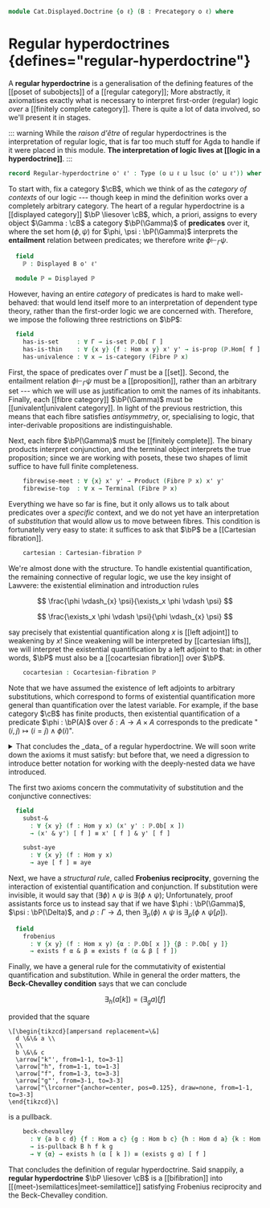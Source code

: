 <!--
```agda
open import Cat.Displayed.Cocartesian
open import Cat.Diagram.Limit.Finite
open import Cat.Displayed.Cartesian
open import Cat.Diagram.Pullback
open import Cat.Diagram.Terminal
open import Cat.Diagram.Product
open import Cat.Displayed.Fibre
open import Cat.Displayed.Base
open import Cat.Prelude

open import Order.Base

import Cat.Displayed.Reasoning as Disp
import Cat.Reasoning as Cat

import Order.Reasoning
```
-->

```agda
module Cat.Displayed.Doctrine {o ℓ} (B : Precategory o ℓ) where
```

<!--
```agda
open Cat B
```
-->

# Regular hyperdoctrines {defines="regular-hyperdoctrine"}

A **regular hyperdoctrine** is a generalisation of the defining features
of the [[poset of subobjects]] of a [[regular category]]; More
abstractly, it axiomatises exactly what is necessary to interpret
first-order (regular) logic _over_ a [[finitely complete category]].
There is quite a lot of data involved, so we'll present it in stages.

::: warning
While the _raison d'être_ of regular hyperdoctrines is the
interpretation of regular logic, that is far too much stuff for Agda to
handle if it were placed in this module. **The interpretation of logic
lives at [[logic in a hyperdoctrine]]**.
:::

```agda
record Regular-hyperdoctrine o' ℓ' : Type (o ⊔ ℓ ⊔ lsuc (o' ⊔ ℓ')) where
```

To start with, fix a category $\cB$, which we think of as the _category
of contexts_ of our logic --- though keep in mind the definition works
over a completely arbitrary category. The heart of a regular
hyperdoctrine is a [[displayed category]] $\bP \liesover \cB$, which, a
priori, assigns to every object $\Gamma : \cB$ a category $\bP(\Gamma)$
of **predicates** over it, where the set $\hom(\phi, \psi)$ for $\phi,
\psi : \bP(\Gamma)$ interprets the **entailment** relation between
predicates; we therefore write $\phi \vdash_\Gamma \psi$.

```agda
  field
    ℙ : Displayed B o' ℓ'

  module ℙ = Displayed ℙ
```

However, having an entire _category_ of predicates is hard to make
well-behaved: that would lend itself more to an interpretation of
dependent type theory, rather than the first-order logic we are
concerned with. Therefore, we impose the following three restrictions on
$\bP$:

```agda
  field
    has-is-set     : ∀ Γ → is-set ℙ.Ob[ Γ ]
    has-is-thin    : ∀ {x y} {f : Hom x y} x' y' → is-prop (ℙ.Hom[ f ] x' y')
    has-univalence : ∀ x → is-category (Fibre ℙ x)
```

First, the space of predicates over $\Gamma$ must be a [[set]]. Second,
the entailment relation $\phi \vdash_\Gamma \psi$ must be a
[[proposition]], rather than an arbitrary set --- which we will use as
justification to omit the names of its inhabitants. Finally, each
[[fibre category]] $\bP(\Gamma)$ must be [[univalent|univalent
category]]. In light of the previous restriction, this means that each
fibre satisfies _antisymmetry_, or, specialising to logic, that
inter-derivable propositions are indistinguishable.

Next, each fibre $\bP(\Gamma)$ must be [[finitely complete]]. The binary
products interpret conjunction, and the terminal object interprets the
true proposition; since we are working with posets, these two shapes of
limit suffice to have full finite completeness.

```agda
    fibrewise-meet : ∀ {x} x' y' → Product (Fibre ℙ x) x' y'
    fibrewise-top  : ∀ x → Terminal (Fibre ℙ x)
```

Everything we have so far is fine, but it only allows us to talk about
predicates over a _specific_ context, and we do not yet have an
interpretation of _substitution_ that would allow us to move between
fibres. This condition is fortunately very easy to state: it suffices to
ask that $\bP$ be a [[Cartesian fibration]].

```agda
    cartesian : Cartesian-fibration ℙ
```

We're almost done with the structure. To handle existential
quantification, the remaining connective of regular logic, we use the
key insight of Lawvere: the existential elimination and introduction
rules

<div class=mathpar>

$$
\frac{\phi \vdash_{x} \psi}{\exists_x \phi \vdash \psi}
$$

$$
\frac{\exists_x \phi \vdash \psi}{\phi \vdash_{x} \psi}
$$

</div>

say precisely that existential quantification along $x$ is [[left
adjoint]] to weakening by $x$! Since weakening will be interpreted by
[[cartesian lifts]], we will interpret the existential quantification by
a left adjoint to that: in other words, $\bP$ must also be a
[[cocartesian fibration]] over $\bP$.

```agda
    cocartesian : Cocartesian-fibration ℙ
```

Note that we have assumed the existence of left adjoints to arbitrary
substitutions, which correspond to forms of existential quantification
more general than quantification over the latest variable. For example,
if the base category $\cB$ has finite products, then existential
quantification of a predicate $\phi : \bP(A)$ over $\delta : A \to A
\times A$ corresponds to the predicate "$(i, j) \mapsto (i = j) \land
\phi(i)$".

<details>
<summary>That concludes the _data_ of a regular hyperdoctrine. We will
soon write down the axioms it must satisfy: but before that, we need a
digression to introduce better notation for working with the
deeply-nested data we have introduced.
</summary>

```agda
  module fibrewise-meet {x} (x' y' : ℙ.Ob[ x ]) = Product (fibrewise-meet x' y')

  open Cartesian-fibration ℙ cartesian hiding (rebase) public
  open Cocartesian-fibration ℙ cocartesian public

  _[_] : ∀ {x y} → ℙ.Ob[ x ] → Hom y x → ℙ.Ob[ y ]
  _[_] x f = f ^* x

  module fibrewise-top x = Terminal (fibrewise-top x)

  exists : ∀ {x y} (f : Hom x y) → ℙ.Ob[ x ] → ℙ.Ob[ y ]
  exists f x = f ^! x

  _&_ : ∀ {x} (p q : ℙ.Ob[ x ]) → ℙ.Ob[ x ]
  _&_ = fibrewise-meet.apex

  aye : ∀ {x} → ℙ.Ob[ x ]
  aye = fibrewise-top.top _

  infix 30 _[_]
  infix 25 _&_
```

</details>

The first two axioms concern the commutativity of substitution and the
conjunctive connectives:

```agda
  field
    subst-&
      : ∀ {x y} (f : Hom y x) (x' y' : ℙ.Ob[ x ])
      → (x' & y') [ f ] ≡ x' [ f ] & y' [ f ]

    subst-aye
      : ∀ {x y} (f : Hom y x)
      → aye [ f ] ≡ aye
```

Next, we have a _structural rule_, called **Frobenius reciprocity**,
governing the interaction of existential quantification and conjunction.
If substitution were invisible, it would say that $(\exists \phi) \land
\psi$ is $\exists (\phi \land \psi)$; Unfortunately, proof assistants
force us to instead say that if we have $\phi : \bP(\Gamma)$, $\psi :
\bP(\Delta)$, and $\rho : \Gamma \to \Delta$, then $\exists_\rho(\phi)
\land \psi$ is $\exists_\rho(\phi \land \psi[\rho])$.

```agda
  field
    frobenius
      : ∀ {x y} (f : Hom x y) {α : ℙ.Ob[ x ]} {β : ℙ.Ob[ y ]}
      → exists f α & β ≡ exists f (α & β [ f ])
```

Finally, we have a general rule for the commutativity of existential
quantification and substitution. While in general the order matters, the
**Beck-Chevalley condition** says that we can conclude

$$
\exists_h (a[k]) = (\exists_g a)[f]
$$

provided that the square

~~~{.quiver}
\[\begin{tikzcd}[ampersand replacement=\&]
  d \&\& a \\
  \\
  b \&\& c
  \arrow["k"', from=1-1, to=3-1]
  \arrow["h", from=1-1, to=1-3]
  \arrow["f", from=1-3, to=3-3]
  \arrow["g"', from=3-1, to=3-3]
  \arrow["\lrcorner"{anchor=center, pos=0.125}, draw=none, from=1-1, to=3-3]
\end{tikzcd}\]
~~~

is a pullback.

```agda
    beck-chevalley
      : ∀ {a b c d} {f : Hom a c} {g : Hom b c} {h : Hom d a} {k : Hom d b}
      → is-pullback B h f k g
      → ∀ {α} → exists h (α [ k ]) ≡ (exists g α) [ f ]
```

That concludes the definition of regular hyperdoctrine. Said snappily, a
**regular hyperdoctrine** $\bP \liesover \cB$ is a [[bifibration]] into
[[(meet-)semilattices|meet-semilattice]] satisfying Frobenius reciprocity and
the Beck-Chevalley condition.

<!--
```agda
  ≤-Poset : ∀ {x : Ob} → Poset o' ℓ'
  ≤-Poset {x = x} .Poset.Ob = ℙ.Ob[ x ]
  ≤-Poset {x = x} .Poset._≤_ = ℙ.Hom[ id ]
  ≤-Poset {x = x} .Poset.≤-thin = has-is-thin _ _
  ≤-Poset {x = x} .Poset.≤-refl = ℙ.id'
  ≤-Poset {x = x} .Poset.≤-trans α β = Precategory._∘_ (Fibre ℙ _) β α
  ≤-Poset {x = x} .Poset.≤-antisym α β = has-univalence _ .to-path $
      Cat.make-iso (Fibre ℙ _) α β (has-is-thin _ _ _ _) (has-is-thin _ _ _ _)

  module _ {x} where
    open Order.Reasoning (≤-Poset {x}) hiding (Ob-is-set ; Ob) public
  open Disp ℙ public
  subst-∘ : ∀ {x y z} (f : Hom y z) (g : Hom x y) {α} → (α [ f ]) [ g ] ≡ α [ f ∘ g ]
  subst-∘ f g = ≤-antisym
    (π*.universalv
      (π* _ _ ℙ.∘' π* _ _))
    (π*.universalv
      (π*.universal g (π* _ _)))

  subst-id : ∀ {x} (α : ℙ.Ob[ x ]) → α [ id ] ≡ α
  subst-id α = ≤-antisym
    (π* id α)
    (π*.universal _ (ℙ.id' ℙ.∘' ℙ.id'))

  subst-≤ : ∀ {x y} (f : Hom x y) {α β : ℙ.Ob[ y ]} → α ≤ β → α [ f ] ≤ β [ f ]
  subst-≤ f p = π*.universalv $
    hom[ idl _ ] (p ℙ.∘' π* f _)

  exists-id : ∀ {x} (α : ℙ.Ob[ x ]) → exists id α ≡ α
  exists-id α = ≤-antisym
    (ι!.universal _ (ℙ.id' ℙ.∘' ℙ.id'))
    (ι! id α)

  &-univ : ∀ {x} {α β γ : ℙ.Ob[ x ]} → α ≤ β → α ≤ γ → α ≤ (β & γ)
  &-univ p q = fibrewise-meet.⟨_,_⟩ _ _ p q

  &-comm : ∀ {x} {α β : ℙ.Ob[ x ]} → α & β ≡ β & α
  &-comm = ≤-antisym
    (&-univ (fibrewise-meet.π₂ _ _) (fibrewise-meet.π₁ _ _))
    (&-univ (fibrewise-meet.π₂ _ _) (fibrewise-meet.π₁ _ _))

  ≤-exists : ∀ {x y} (f : Hom x y) {α β} → α ≤ β [ f ] → exists f α ≤ β
  ≤-exists f p = ι!.universalv $
    hom[ idr f ] (π* f _ ℙ.∘' p)

  subst-! : ∀ {x y} (f : Hom y x) {α} → ℙ.Hom[ id ] α (aye [ f ])
  subst-! f {α} = subst (λ e → ℙ.Hom[ id ] α e) (sym (subst-aye f))
    (Terminal.! (fibrewise-top _))
```
-->
